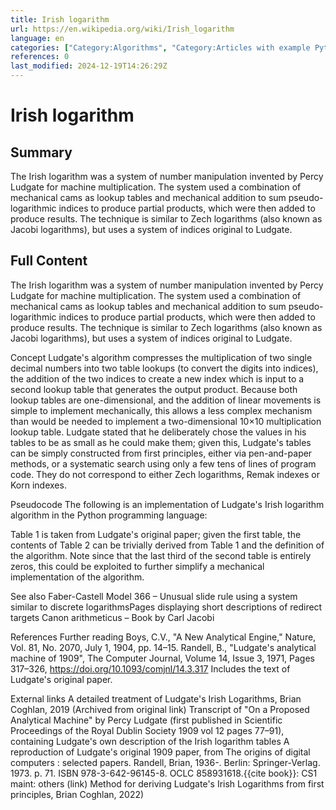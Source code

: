```yaml
---
title: Irish logarithm
url: https://en.wikipedia.org/wiki/Irish_logarithm
language: en
categories: ["Category:Algorithms", "Category:Articles with example Python (programming language) code", "Category:Articles with short description", "Category:CS1 maint: others", "Category:Irish inventions", "Category:Mechanical calculators", "Category:Multiplication", "Category:Pages displaying short descriptions of redirect targets via Module:Annotated link", "Category:Short description is different from Wikidata"]
references: 0
last_modified: 2024-12-19T14:26:29Z
---
```


# Irish logarithm

## Summary

The Irish logarithm was a system of number manipulation invented by Percy Ludgate for machine multiplication. The system used a combination of mechanical cams as lookup tables and mechanical addition to sum pseudo-logarithmic indices to produce partial products, which were then added to produce results.
The technique is similar to Zech logarithms (also known as Jacobi logarithms), but uses a system of indices original to Ludgate.

## Full Content

The Irish logarithm was a system of number manipulation invented by Percy Ludgate for machine multiplication. The system used a combination of mechanical cams as lookup tables and mechanical addition to sum pseudo-logarithmic indices to produce partial products, which were then added to produce results.
The technique is similar to Zech logarithms (also known as Jacobi logarithms), but uses a system of indices original to Ludgate.

Concept
Ludgate's algorithm compresses the multiplication of two single decimal numbers into two table lookups (to convert the digits into indices), the addition of the two indices to create a new index which is input to a second lookup table that generates the output product. Because both lookup tables are one-dimensional, and the addition of linear movements is simple to implement mechanically, this allows a less complex mechanism than would be needed to implement a two-dimensional 10×10 multiplication lookup table.
Ludgate stated that he deliberately chose the values in his tables to be as small as he could make them; given this, Ludgate's tables can be simply constructed from first principles, either via pen-and-paper methods, or a systematic search using only a few tens of lines of program code. They do not correspond to either Zech logarithms, Remak indexes or Korn indexes.

Pseudocode
The following is an implementation of Ludgate's Irish logarithm algorithm in the Python programming language:

Table 1 is taken from Ludgate's original paper; given the first table, the contents of Table 2 can be trivially derived from Table 1 and the definition of the algorithm. Note since that the last third of the second table is entirely zeros, this could be exploited to further simplify a mechanical implementation of the algorithm.

See also
Faber-Castell Model 366 – Unusual slide rule using a system similar to discrete logarithmsPages displaying short descriptions of redirect targets
Canon arithmeticus – Book by Carl Jacobi

References
Further reading
Boys, C.V., "A New Analytical Engine," Nature, Vol. 81, No. 2070, July 1, 1904, pp. 14–15.
Randell, B., "Ludgate's analytical machine of 1909", The Computer Journal, Volume 14, Issue 3, 1971, Pages 317–326, https://doi.org/10.1093/comjnl/14.3.317 Includes the text of Ludgate's original paper.

External links
A detailed treatment of Ludgate's Irish Logarithms, Brian Coghlan, 2019 (Archived from original link)
Transcript of "On a Proposed Analytical Machine" by Percy Ludgate (first published in Scientific Proceedings of the Royal Dublin Society 1909 vol 12 pages 77–91), containing Ludgate's own description of the Irish logarithm tables
A reproduction of Ludgate's original 1909 paper, from The origins of digital computers : selected papers. Randell, Brian, 1936-. Berlin: Springer-Verlag. 1973. p. 71. ISBN 978-3-642-96145-8. OCLC 858931618.{{cite book}}:  CS1 maint: others (link)
Method for deriving Ludgate's Irish Logarithms from first principles, Brian Coghlan, 2022)
